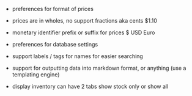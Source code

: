 - preferences for format of prices
- prices are in wholes, no support fractions aka cents $1.10
- monetary identifier prefix or suffix for prices $ USD Euro 

- preferences for database settings

- support labels / tags for names for easier searching

- support for outputting data into markdown format, or anything (use a templating engine)

- display inventory can have 2 tabs show stock only or show all